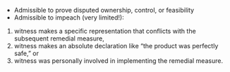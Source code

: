 - Admissible to prove disputed ownership, control, or feasibility
- Admissible to impeach (very limited!):  
1. witness makes a specific representation that conflicts with the subsequent remedial measure,  
2. witness makes an absolute declaration like “the product was perfectly safe,” or  
3. witness was personally involved in implementing the remedial measure.